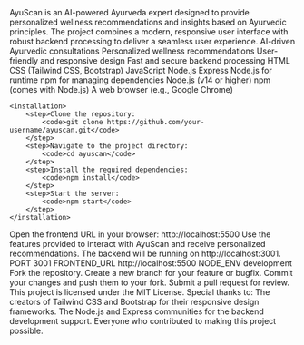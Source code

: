 <overview>
    AyuScan is an AI-powered Ayurveda expert designed to provide personalized wellness recommendations and insights based on Ayurvedic principles. The project combines a modern, responsive user interface with robust backend processing to deliver a seamless user experience.
</overview>

<features>
    <feature>AI-driven Ayurvedic consultations</feature>
    <feature>Personalized wellness recommendations</feature>
    <feature>User-friendly and responsive design</feature>
    <feature>Fast and secure backend processing</feature>
</features>

<technologiesUsed>
    <frontend>
        <tech>HTML</tech>
        <tech>CSS (Tailwind CSS, Bootstrap)</tech>
        <tech>JavaScript</tech>
    </frontend>
    <backend>
        <tech>Node.js</tech>
        <tech>Express</tech>
    </backend>
    <otherTools>
        <tool>Node.js for runtime</tool>
        <tool>npm for managing dependencies</tool>
    </otherTools>
</technologiesUsed>

<gettingStarted>
    <prerequisites>
        <item>Node.js (v14 or higher)</item>
        <item>npm (comes with Node.js)</item>
        <item>A web browser (e.g., Google Chrome)</item>
    </prerequisites>

    <installation>
        <step>Clone the repository:
            <code>git clone https://github.com/your-username/ayuscan.git</code>
        </step>
        <step>Navigate to the project directory:
            <code>cd ayuscan</code>
        </step>
        <step>Install the required dependencies:
            <code>npm install</code>
        </step>
        <step>Start the server:
            <code>npm start</code>
        </step>
    </installation>
</gettingStarted>

<usage>
    <step>Open the frontend URL in your browser: <url>http://localhost:5500</url></step>
    <step>Use the features provided to interact with AyuScan and receive personalized recommendations.</step>
    <step>The backend will be running on <url>http://localhost:3001</url>.</step>
</usage>

<configuration>
    <environmentVariables>
        <variable>
            <key>PORT</key>
            <value>3001</value>
        </variable>
        <variable>
            <key>FRONTEND_URL</key>
            <value>http://localhost:5500</value>
        </variable>
        <variable>
            <key>NODE_ENV</key>
            <value>development</value>
        </variable>
    </environmentVariables>
</configuration>

<contributing>
    <steps>
        <step>Fork the repository.</step>
        <step>Create a new branch for your feature or bugfix.</step>
        <step>Commit your changes and push them to your fork.</step>
        <step>Submit a pull request for review.</step>
    </steps>
</contributing>

<license>
    This project is licensed under the <name>MIT License</name>.
</license>

<acknowledgements>
    <acknowledgement>Special thanks to:</acknowledgement>
    <item>The creators of Tailwind CSS and Bootstrap for their responsive design frameworks.</item>
    <item>The Node.js and Express communities for the backend development support.</item>
    <item>Everyone who contributed to making this project possible.</item>
</acknowledgements>

